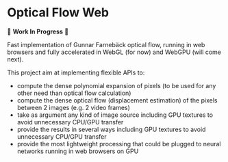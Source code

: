 # Optical Flow Web

🚧 **Work In Progress** 🚧

Fast implementation of Gunnar Farnebäck optical flow, running in web browsers and fully accelerated in WebGL (for now) and WebGPU (will come next).

This project aim at implementing flexible APIs to:

- compute the dense polynomial expansion of pixels (to be used for any other need than optical flow calculation)
- compute the dense optical flow (displacement estimation) of the pixels between 2 images (e.g. 2 video frames)
- take as argument any kind of image source including GPU textures to avoid unnecessary CPU/GPU transfer
- provide the results in several ways including GPU textures to avoid unnecessary CPU/GPU transfer
- provide the most lightweight processing that could be plugged to neural networks running in web browsers on GPU
